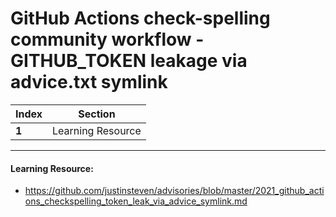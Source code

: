 # GitHub Actions check-spelling community workflow - GITHUB_TOKEN leakage via advice.txt symlink

Index | Section
--- | ---
**1** | Learning Resource

___


#### Learning Resource: 

* https://github.com/justinsteven/advisories/blob/master/2021_github_actions_checkspelling_token_leak_via_advice_symlink.md

